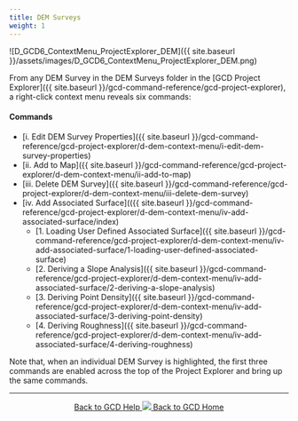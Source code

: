 ```yaml
---
title: DEM Surveys
weight: 1
---
```


![D_GCD6_ContextMenu_ProjectExplorer_DEM]({{ site.baseurl }}/assets/images/D_GCD6_ContextMenu_ProjectExplorer_DEM.png)

From any DEM Survey in the DEM Surveys folder in the [GCD Project Explorer]({{ site.baseurl }}/gcd-command-reference/gcd-project-explorer), a right-click context menu reveals six commands:

#### Commands

- [i. Edit DEM Survey Properties]({{ site.baseurl }}/gcd-command-reference/gcd-project-explorer/d-dem-context-menu/i-edit-dem-survey-properties)
- [ii. Add to Map]({{ site.baseurl }}/gcd-command-reference/gcd-project-explorer/d-dem-context-menu/ii-add-to-map)
- [iii. Delete DEM Survey]({{ site.baseurl }}/gcd-command-reference/gcd-project-explorer/d-dem-context-menu/iii-delete-dem-survey)
- [iv. Add Associated Surface](({{ site.baseurl }}/gcd-command-reference/gcd-project-explorer/d-dem-context-menu/iv-add-associated-surface/index)
  - [1. Loading User Defined Associated Surface]({{ site.baseurl }}/gcd-command-reference/gcd-project-explorer/d-dem-context-menu/iv-add-associated-surface/1-loading-user-defined-associated-surface)
  - [2. Deriving a Slope Analysis]({{ site.baseurl }}/gcd-command-reference/gcd-project-explorer/d-dem-context-menu/iv-add-associated-surface/2-deriving-a-slope-analysis)
  - [3. Deriving Point Density]({{ site.baseurl }}/gcd-command-reference/gcd-project-explorer/d-dem-context-menu/iv-add-associated-surface/3-deriving-point-density)
  - [4. Deriving Roughness]({{ site.baseurl }}/gcd-command-reference/gcd-project-explorer/d-dem-context-menu/iv-add-associated-surface/4-deriving-roughness)

Note that, when an individual DEM Survey is highlighted, the first three commands are enabled across the top of the Project Explorer and bring up the same commands. 



------
<div align="center">
	<a class="hollow button" href="{{ site.baseurl }}/Help"><i class="fa fa-chevron-circle-left"></i>  Back to GCD Help </a>  
	<a class="hollow button" href="{{ site.baseurl }}/"><img src="{{ site.baseurl}}/assets/images/icons/GCDAddIn.png">  Back to GCD Home </a>  
</div>